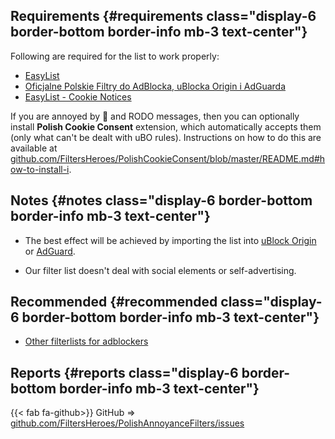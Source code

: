 ---
---
## Requirements {#requirements class="display-6 border-bottom border-info mb-3 text-center"}
Following are required for the list to work properly:
* [EasyList](abp:subscribe?location=https%3A%2F%2Feasylist.to%2Feasylist%2Feasylist.txt&title=EasyList)
* [Oficjalne Polskie Filtry do AdBlocka, uBlocka Origin i AdGuarda](abp:subscribe?location=https%3A%2F%2Fraw.githubusercontent.com%2FMajkiIT%2Fpolish-ads-filter%2Fmaster%2Fpolish-adblock-filters%2Fadblock.txt&title=Oficjalne%20Polskie%20Filtry%20do%20AdBlocka%2C%20uBlocka%20i%20AdGuarda)
* [EasyList - Cookie Notices](abp:subscribe?location=https%3A%2F%2Fsecure.fanboy.co.nz%2Ffanboy-cookiemonster.txt&amp;title=EasyList%20-%20Cookie%20Notices)

If you are annoyed by :cookie: and RODO messages, then you can optionally install **Polish Cookie Consent** extension, which automatically accepts them (only what can't be dealt with uBO rules). Instructions on how to do this are available at [github.com/FiltersHeroes/PolishCookieConsent/blob/master/README.md#how-to-install-i](https://github.com/FiltersHeroes/PolishCookieConsent/blob/master/README.md#how-to-install-it).

## Notes {#notes class="display-6 border-bottom border-info mb-3 text-center"}
* The best effect will be achieved by importing the list into [uBlock Origin](https://github.com/gorhill/uBlock/releases) or [AdGuard](https://github.com/AdguardTeam/AdguardBrowserExtension#installation).

* Our filter list doesn't deal with social elements or self-advertising.

<!-- ## Moduły {#modules class="display-6 border-bottom border-info mb-3 text-center"}
Jeżeli lubisz jakieś elementy i nie chcesz by były blokowane lub ukrywane, to mamy dla ciebie dobrą wiadomość - **Polskie Filtry Elementów Irytujących** są modularne, a to oznacza, że nie musisz aktywować pełnego pakietu, możesz wybrać co chcesz, by było blokowane lub ukrywane. A listę aktualnie dostępnych modułów znajdziesz na [polishannoyancefilters.netlify.app/modules](/modules/). -->

## Recommended {#recommended class="display-6 border-bottom border-info mb-3 text-center"}
<!-- * Poradnik pt. „[Jak zablokować autoodtwarzanie filmików?](https://github.com/FiltersHeroes/PolishAnnoyanceFilters/wiki/Jak-zablokowa%C4%87-autoodtwarzanie-filmik%C3%B3w%3F)" -->
* [Other filterlists for adblockers](https://majkiit.github.io/polish-ads-filter/en/)

## Reports {#reports class="display-6 border-bottom border-info mb-3 text-center"}

<!-- < fab fa-wpforms> Form (no registration required) => [polishannoyancefilters.netlify.app/issues](/issues/) -->

{{< fab fa-github>}} GitHub => [github.com/FiltersHeroes/PolishAnnoyanceFilters/issues](https://github.com/FiltersHeroes/PolishAnnoyanceFilters/issues) 
